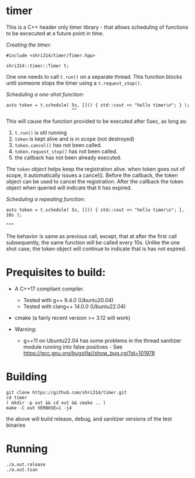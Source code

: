 # timer

This is a C++ header only timer library - that allows scheduling of functions
to be excecuted at a future point in time.

*Creating the timer:*

    #include <shri314/timer/Timer.hpp>

    shri314::timer::Timer t;

One one needs to call `t.run()` on a separate thread. This function blocks
until someone stops the timer using a `t.request_stop()`.

*Scheduling a one-shot function:*

    auto token = t.schedule( 5s, []() { std::cout << "hello timer\n"; } );
                             ^^

This will cause the function provided to be executed after 5sec, as long as:
1. `t.run()` is stil running
1. `token` is kept alive and is in scope (not destroyed)
1. `token.cancel()` has not been called.
1. `token.request_stop()` has not been called.
1. the callback has not been already executed.

The `token` object helps keep the registration alive. when token goes out of
scope, it automatically issues a cancel(). Before the callback, the token
object can be used to cancel the registration. After the callback the token
object when queried will indicate that it has expired.

*Scheduling a repeating function:*

    auto token = t.schedule( 5s, []() { std::cout << "hello timer\n"; }, 10s );
                                                                         ^^^

The behavior is same as previous call, except, that at after the first call
subsequently, the same function will be called every 10s. Unlike the one shot
case, the token object will continue to indicate that is has not expired.


# Prequisites to build:

 - A C++17 compliant compiler.
    - Tested with g++ 9.4.0       (Ubuntu20.04)
    - Tested with clang++ 14.0.0  (Ubuntu22.04)

 - cmake (a fairly recent version >= 3.12 will work)

 - Warning:
    - g++11 on Ubuntu22.04 has some problems in the thread sanitizer module
      running into false positives - See https://gcc.gnu.org/bugzilla//show_bug.cgi?id=101978

# Building

    git clone https://github.com/shri314/timer.git
    cd timer
    ( mkdir -p out && cd out && cmake .. )
    make -C out VERBOSE=1 -j4

the above will build release, debug, and sanitizer versions of the test binaries

# Running

    ./a.out.release
    ./a.out.tsan

